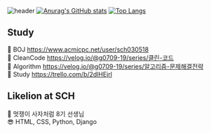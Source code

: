 ![header](https://capsule-render.vercel.app/api?type=waving&color=gradient&height=200&section=header&text=Seungjoon%20Lee&fontSize=90)
[![Anurag's GitHub stats](https://github-readme-stats.vercel.app/api?username=g0709-19&theme=radical&locale=en)](https://github.com/anuraghazra/github-readme-stats)
[![Top Langs](https://github-readme-stats.vercel.app/api/top-langs/?username=g0709-19&layout=compact&locale=en)](https://github.com/anuraghazra/github-readme-stats)

## Study
📖 BOJ https://www.acmicpc.net/user/sch030518  
📖 CleanCode https://velog.io/@g0709-19/series/클린-코드  
📖 Algorithm https://velog.io/@g0709-19/series/알고리즘-문제해결전략  
👬 Study https://trello.com/b/2dlHEjrl

## Likelion at SCH
🦁 멋쟁이 사자처럼 8기 선생님  
😎 HTML, CSS, Python, Django  
